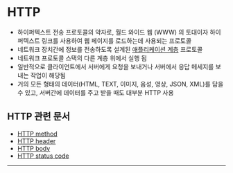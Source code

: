 # HTTP

- 하이퍼텍스트 전송 프로토콜의 약자로, 월드 와이드 웹 (WWW) 의 토대이자 하이퍼텍스트 링크를 사용하여 웹 페이지를 로드하는데 사용되는 프로토콜
- 네트워크 장치간에 정보를 전송하도록 설계된 [애플리케이션 계층](../../미완성%20문서/OSI%207계층.md) 프로토콜
- 네트워크 프로토콜 스택의 다른 계층 위에서 실행 됨
- 일반적으로 클라이언트에서 서버에게 요청을 보내거나 서버에서 응답 메세지를 보내는 작업이 해당됨
- 거의 모든 형태의 데이터(HTML, TEXT, 이미지, 음성, 영상, JSON, XML)를 담을 수 있고, 서버간에 데이터를 주고 받을 때도 대부분 HTTP 사용


## HTTP 관련 문서
- [HTTP method](HTTP%20method.md)
- [HTTP header](../../미완성%20문서/HTTP%20header.md)
- [HTTP body](../../미완성%20문서/HTTP%20body.md)
- [HTTP status code](HTTP%20status%20code.md)






---
